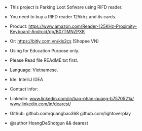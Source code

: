 * This project is Parking Loot Sofware using RIFD reader.
* You need to buy a RIFD reader 125khz and its cards.
* Product: https://www.amazon.com/Reader-125KHz-Proximity-Keyboard-Android/dp/B07TMNZPXK
* Or: https://bitly.com.vn/kls2cs (Shopee VN)
* Using for Education Purpose only.
* Please Read file REAdME.txt first.
* Language: Vietnamese.
* Ide: IntelliJ IDEA
* Contact Infor:

* Linkedin: www.linkedin.com/in/bao-phan-quang-b7570521a/
            www.linkedin.com/in/dearest/

* Github: github.com/quangbao368
          github.com/lightoverplay
          
* @author HoangDeShotgun && dearest
 
